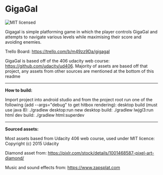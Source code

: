 # GigaGal
![MIT licensed](https://img.shields.io/badge/license-MIT-blue.svg)

Gigagal is simple platforming game in which the player controls GigaGal and attempts to navigate various levels while maximising their score and avoiding enemies.

Trello Board: https://trello.com/b/m49zz9Da/gigagal

GigaGal is based off of the 406 udacity web course: https://github.com/udacity/ud406. Majority of assets are based off that project,
any assets from other sources are mentioned at the bottom of this readme

---

**How to build:**

Import project into android studio and from the project root run one of the following (add --args="debug" to get hitbox rendering):
desktop build (must use java 8): ./gradlew desktop:run
new desktop build: ./gradlew lwjgl3:run
html dev build: ./gradlew html:superdev

---

**Sourced assets:**

Most assets based from Udacity 406 web course, used under MIT licence: Copyright (c) 2015 Udacity

Diamond asset from: https://pixlr.com/stock/details/1001468587-pixel-art-diamond/

Music and sound effects from: https://www.zapsplat.com
